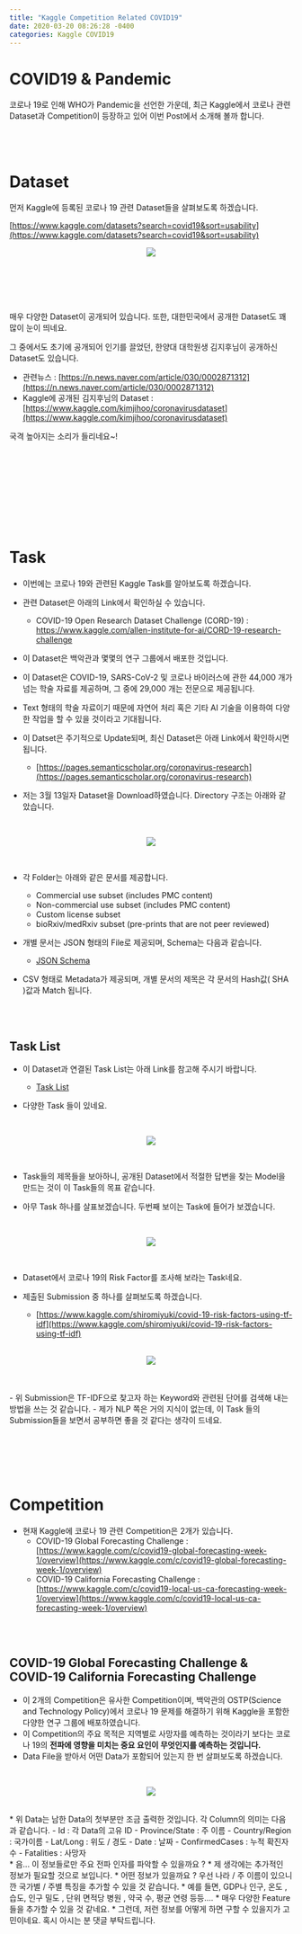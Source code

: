 ```yaml
---
title: "Kaggle Competition Related COVID19"
date: 2020-03-20 08:26:28 -0400
categories: Kaggle COVID19
---
```


# COVID19 & Pandemic
코로나 19로 인해 WHO가 Pandemic을 선언한 가운데, 최근 Kaggle에서 코로나 관련 Dataset과 Competition이 등장하고 있어
이번 Post에서 소개해 볼까 합니다.
<br>
<br>
<br>
<br>

# Dataset

먼저 Kaggle에 등록된 코로나 19 관련 Dataset들을 살펴보도록 하겠습니다.

[https://www.kaggle.com/datasets?search=covid19&sort=usability](https://www.kaggle.com/datasets?search=covid19&sort=usability)

<p align="center">
  <img src="/assets/kaggle_COVID19/COVID_19_00.png">
</p>
<br>
<br>
<br>
<br>

매우 다양한 Dataset이 공개되어 있습니다. 
또한, 대한민국에서 공개한 Dataset도 꽤 많이 눈이 띄네요.

그 중에서도 초기에 공개되어 인기를 끌었던, 한양대 대학원생 김지후님이 공개하신 Dataset도 있습니다. 

* 관련뉴스 : [https://n.news.naver.com/article/030/0002871312](https://n.news.naver.com/article/030/0002871312)
* Kaggle에 공개된 김지후님의 Dataset : [https://www.kaggle.com/kimjihoo/coronavirusdataset](https://www.kaggle.com/kimjihoo/coronavirusdataset)

국격 높아지는 소리가 들리네요~!

<br>
<br>
<br>
<br>
<br>
<br>
<br>
<br>

# Task
  
* 이번에는 코로나 19와 관련된 Kaggle Task를 알아보도록 하겠습니다.
* 관련 Dataset은 아래의 Link에서 확인하실 수 있습니다.
  - COVID-19 Open Research Dataset Challenge (CORD-19) : https://www.kaggle.com/allen-institute-for-ai/CORD-19-research-challenge

* 이 Dataset은 백악관과 몇몇의 연구 그룹에서 배포한 것입니다.
* 이 Dataset은 COVID-19, SARS-CoV-2 및 코로나 바이러스에 관한 44,000 개가 넘는 학술 자료를 제공하며, 그 중에 29,000 개는 전문으로 제공됩니다.
* Text 형태의 학술 자료이기 때문에 자연어 처리 혹은 기타 AI 기술을 이용하여 다양한 작업을 할 수 있을 것이라고 기대됩니다.
* 이 Datset은 주기적으로 Update되며, 최신 Dataset은 아래 Link에서 확인하시면 됩니다.
  - [https://pages.semanticscholar.org/coronavirus-research](https://pages.semanticscholar.org/coronavirus-research)
  
* 저는 3월 13일자 Dataset을 Download하였습니다. Directory 구조는 아래와 같았습니다.
<br>
<p align="center">
  <img src="/assets/kaggle_COVID19/COVID_19_01.png">
</p>
<br>

* 각 Folder는 아래와 같은 문서를 제공합니다.
  - Commercial use subset (includes PMC content)
  - Non-commercial use subset (includes PMC content)
  - Custom license subset
  - bioRxiv/medRxiv subset (pre-prints that are not peer reviewed)

* 개별 문서는 JSON 형태의 File로 제공되며, Schema는 다음과 같습니다.
  - [JSON Schema](https://ai2-semanticscholar-cord-19.s3-us-west-2.amazonaws.com/2020-03-13/json_schema.txt)

* CSV 형태로 Metadata가 제공되며, 개별 문서의 제목은 각 문서의 Hash값( SHA )값과 Match 됩니다.

<br>
<br>

## Task List
* 이 Dataset과 연결된 Task List는 아래 Link를 참고해 주시기 바랍니다.
  - [Task List](https://www.kaggle.com/allen-institute-for-ai/CORD-19-research-challenge/tasks)

* 다양한 Task 들이 있네요.
<br>
<p align="center">
  <img src="/assets/kaggle_COVID19/COVID_19_02.png">
</p>
<br>

* Task들의 제목들을 보아하니, 공개된 Dataset에서 적절한 답변을 찾는 Model을 만드는 것이 이 Task들의 목표 같습니다.

* 아무 Task 하나를 살표보겠습니다. 두번째 보이는 Task에 들어가 보겠습니다.
<br>
<p align="center">
  <img src="/assets/kaggle_COVID19/COVID_19_03.png">
</p>
<br>

* Dataset에서 코로나 19의 Risk Factor를 조사해 보라는 Task네요.

* 제출된 Submission 중 하나를 살펴보도록 하겠습니다.
  - [https://www.kaggle.com/shiromiyuki/covid-19-risk-factors-using-tf-idf](https://www.kaggle.com/shiromiyuki/covid-19-risk-factors-using-tf-idf)
  <br>
<p align="center">
  <img src="/assets/kaggle_COVID19/COVID_19_04.png">
</p>
<br>
<br>
  - 위 Submission은 TF-IDF으로 찾고자 하는 Keyword와 관련된 단어를 검색해 내는 방법을 쓰는 것 같습니다.
  - 제가 NLP 쪽은 거의 지식이 없는데, 이 Task 들의 Submission들을 보면서 공부하면 좋을 것 같다는 생각이 드네요.

<br>
<br>
<br>
<br>
<br>
<br>

# Competition
  * 현재 Kaggle에 코로나 19 관련 Competition은 2개가 있습니다.
    - COVID-19 Global Forecasting Challenge : [https://www.kaggle.com/c/covid19-global-forecasting-week-1/overview](https://www.kaggle.com/c/covid19-global-forecasting-week-1/overview)
    - COVID-19 California Forecasting Challenge : [https://www.kaggle.com/c/covid19-local-us-ca-forecasting-week-1/overview](https://www.kaggle.com/c/covid19-local-us-ca-forecasting-week-1/overview)
    
<br>
<br>

## COVID-19 Global Forecasting Challenge & COVID-19 California Forecasting Challenge
  * 이 2개의 Competition은 유사한 Competition이며, 백악관의 OSTP(Science and Technology Policy)에서 코로나 19 문제를 해결하기 위해 Kaggle을 포함한 다양한 연구 그룹에 배포하였습니다.
  * 이 Competition의 주요 목적은 지역별로 사망자를 예측하는 것이라기 보다는 코로나 19의 **전파에 영향을 미치는 중요 요인이 무엇인지를 예측하는 것입니다.**
  * Data File을 받아서 어떤 Data가 포함되어 있는지 한 번 살펴보도록 하겠습니다.
  <br>
<p align="center">
  <img src="/assets/kaggle_COVID19/COVID_19_05.png">
</p>
<br>  
  * 위 Data는 남한 Data의 첫부분만 조금 출력한 것입니다. 각 Column의 의미는 다음과 같습니다.
    - Id : 각 Data의 고유 ID
    - Province/State : 주 이름
    - Country/Region : 국가이름
    - Lat/Long : 위도 / 경도
    - Date : 날짜
    - ConfirmedCases : 누적 확진자 수
    - Fatalities : 사망자
<br>
  * 음... 이 정보들로만 주요 전파 인자를 파악할 수 있을까요 ? 
  * 제 생각에는 추가적인 정보가 필요할 것으로 보입니다.
  * 어떤 정보가 있을까요 ? 우선 나라 / 주 이름이 있으니깐 국가별 / 주별 특징을 추가할 수 있을 것 같습니다.
  * 예를 들면, GDP나 인구, 온도 , 습도, 인구 밀도 , 단위 면적당 병원 , 약국 수, 평균 연령 등등....
  * 매우 다양한 Feature들을 추가할 수 있을 것 같네요. 
  * 그런데, 저런 정보를 어떻게 하면 구할 수 있을지가 고민이네요. 혹시 아시는 분 댓글 부탁드립니다.
